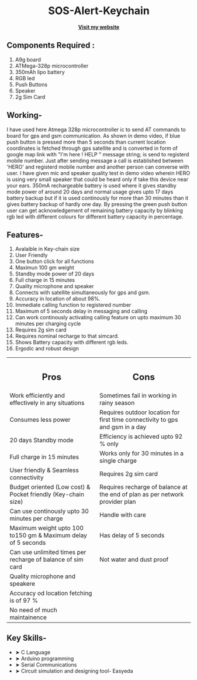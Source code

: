 <div align="center">
  <h1>SOS-Alert-Keychain</h1>
  <a href="https://sites.google.com/view/rhythmshah/sos-alert?authuser=0"><b>Visit my website</b></a>
</div>


## **Components Required :**

1. A9g board
2. ATMega-328p microcontroller
3. 350mAh lipo battery
4. RGB led
5. Push Buttons
6. Speaker
7. 2g Sim Card

## **Working-**

I have used here Atmega 328p microcontroller ic to send AT commands to board for gps and gsm communication. As shown in demo video, if blue push button is pressed more than 5 seconds than current location coordinates is fetched through gps satellite and is converted in form of google map link with "I'm here ! HELP " message string; is send to registerd mobile number. Just after sending message a call is established between 'HERO' and registerd mobile number and another person can converse with user. I have given mic and speaker quality test in demo video wherein HERO is using very small speaker that could be heard only if take this device near your ears. 350mA rechargeable battery is used where it gives standby mode power of around 20 days and normal usage gives upto 17 days battery backup but if it is used continously for more than 30 minutes than it gives battery backup of hardly one day. By pressing the green push button user can get acknowledgement of remaining battery capacity by blinking rgb led with different colours for different battery capacity in percentage.

## **Features-**

1. Avalaible in Key-chain size
2. User Friendly
3. One button click for all functions
4. Maximun 100 gm weight
5. Standby mode power of 20 days
6. Full charge in 15 minutes
7. Quality microphone and speaker
8. Connects with satellite simultaneously for gps and gsm.
9. Accuracy in location of about 98%.
10. Immediate calling function to registered number
11. Maximum of 5 seconds delay in messaging and calling
12. Can work continously  activating calling feature on upto maximum 30 minutes per charging cycle
13. Requires 2g sim card
14. Requires nominal recharge to that simcard.
15. Shows Battery capacity with different rgb leds.
16. Ergodic and robust design

<table align="center">
  <tr>
    <th><h2><b>Pros</b></h2></th>
    <th><h2><b>Cons</b></h2></th>
  </tr>
  <tr>
    <td>Work efficiently and effectively in any situations</td>
    <td>Sometimes fail in working in rainy season</td>
  </tr>
  <tr>
    <td>Consumes less power</td>
    <td>Requires outdoor location for first time connectivity to gps and gsm in a day</td>
  </tr>
  <tr>
    <td>20 days Standby mode </td>
    <td>Efficiency is achieved upto 92 % only</td>
  </tr>
  <tr>
    <td>Full charge in 15 minutes</td>
    <td>Works only for 30 minutes in a single charge</td>
  </tr>
  <tr>
    <td>User friendly & Seamless connectivity</td>
    <td>Requires 2g sim card</td>
  </tr>
  <tr>
    <td>Budget oriented (Low cost) & Pocket friendly (Key-chain size)</td>
    <td>Requires recharge of balance at the end of plan as per network provider plan</td>
  </tr>
  <tr>
    <td>Can use continously upto 30 minutes per charge</td>
    <td>Handle with care</td>
  </tr>
  <tr>
    <td>Maximum weight upto 100 to150 gm & Maximum delay of 5 seconds</td>
    <td>Has delay of 5 seconds</td>
  </tr>
  <tr>
    <td>Can use unlimited times per recharge of balance of sim card</td>
     <td>Not water and dust proof</td>
  </tr>
  <tr>
    <td>Quality microphone and speakere</td>
  </tr>
   <tr>
    <td>Accuracy od location fetching is of 97 %</td>
  </tr>
   <tr>
    <td>No need of much maintainence</td>
  </tr>
</table>


## **Key Skills-**

- ➤ C Language
- ➤ Arduino programming 
- ➤ Serial Communications
- ➤ Circuit simulation and designing tool- Easyeda

 



